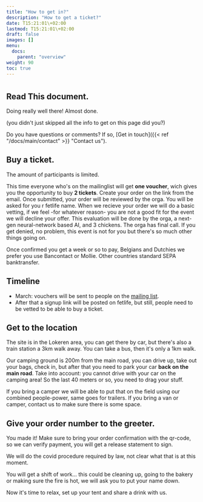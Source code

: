 ```yaml
---
title: "How to get in?"
description: "How to get a ticket?"
date: T15:21:01\+02:00
lastmod: T15:21:01\+02:00
draft: false
images: []
menu: 
  docs:
    parent: "overview"
weight: 90
toc: true
---
```

# 

## Read This document.

Doing really well there! Almost done.

\(you didn't just skipped all the info to get on this page did you?\)


Do you have questions or comments? If so, [Get in touch]({{< ref "/docs/main/contact" >}} "Contact us").

## Buy a ticket.
The amount of participants is limited.

This time everyone who's on the mailinglist will get **one voucher**, wich gives you the opportunity to buy **2 tickets**. Create your order on the link from the email. Once submitted, your order will be reviewed by the orga. You will be asked for you r fetlife name. 
When we recieve your order we will do a basic vetting, if we feel -for whatever reason- you are not a good fit for the event we will decline your offer. This evaluation will be done by the orga, a next-gen neural-network based AI, and 3 chickens. The orga has final call.
If you get denied, no problem, this event is not for you but there's so much other things going on.

Once confirmed you get a week or so to pay, Belgians and Dutchies we prefer you use Bancontact or Mollie. Other countries standard SEPA banktransfer.

## Timeline

* March: vouchers will be sent to people on the [mailing list](https://roguerope.be/pages/newsletter.html).
* After that a signup link will be posted on fetlife, but still, people need to be vetted to be able to buy a ticket.

## Get to the location

The site is in the Lokeren area, you can get there by car, but there's also a train station a 3km walk away. You can take a bus, then it's only a 1km walk.

Our camping ground is 200m from the main road, you can drive up, take out your bags, check in, but after that you need to park your car **back on the main road**. Take into account: you cannot drive with your car on the camping area! So the last 40 meters or so, you need to drag your stuff.

If you bring a camper we will be able to put that on the field using our combined people-power, same goes for trailers. If you bring a van or camper, contact us to make sure there is some space.


## Give your order number to the greeter.

You made it! Make sure to bring your order confirmation with the qr-code, so we can verify payment, you will get a release statement to sign.

We will do the covid procedure required by law, not clear what that is at this moment.

You will get a shift of work... this could be cleaning up, going to the bakery or making sure the fire is hot, we will ask you to put your name down.

Now it's time to relax, set up your tent and share a drink with us.
